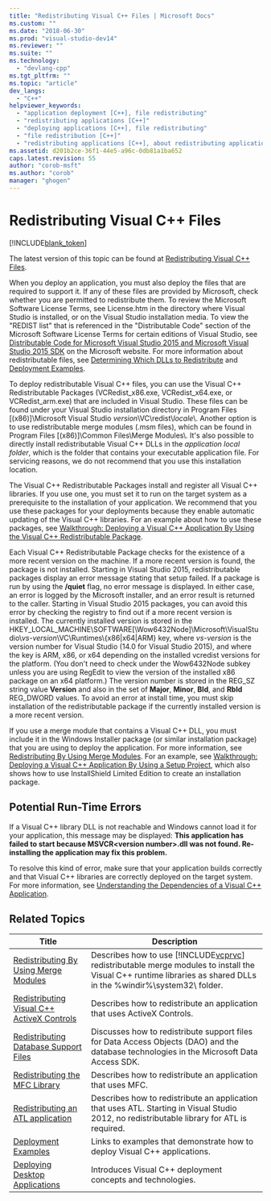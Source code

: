 ```yaml
---
title: "Redistributing Visual C++ Files | Microsoft Docs"
ms.custom: ""
ms.date: "2018-06-30"
ms.prod: "visual-studio-dev14"
ms.reviewer: ""
ms.suite: ""
ms.technology: 
  - "devlang-cpp"
ms.tgt_pltfrm: ""
ms.topic: "article"
dev_langs: 
  - "C++"
helpviewer_keywords: 
  - "application deployment [C++], file redistributing"
  - "redistributing applications [C++]"
  - "deploying applications [C++], file redistributing"
  - "file redistribution [C++]"
  - "redistributing applications [C++], about redistributing applications"
ms.assetid: d201b2ce-36f1-44e5-a96c-0db81a1ba652
caps.latest.revision: 55
author: "corob-msft"
ms.author: "corob"
manager: "ghogen"
---
```

# Redistributing Visual C++ Files
[!INCLUDE[blank_token](../includes/blank-token.md)]

The latest version of this topic can be found at [Redistributing Visual C++ Files](https://docs.microsoft.com/cpp/ide/redistributing-visual-cpp-files).  
  
  
When you deploy an application, you must also deploy the files that are required to support it. If any of these files are provided by Microsoft, check whether you are permitted to redistribute them. To review the Microsoft Software License Terms, see License.htm in the directory where Visual Studio is installed, or on the Visual Studio installation media. To view the "REDIST list" that is referenced in the "Distributable Code" section of the Microsoft Software License Terms for certain editions of Visual Studio, see [Distributable Code for Microsoft Visual Studio 2015 and Microsoft Visual Studio 2015 SDK](http://go.microsoft.com/fwlink/p/?LinkId=523763) on the Microsoft website. For more information about redistributable files, see [Determining Which DLLs to Redistribute](../ide/determining-which-dlls-to-redistribute.md) and [Deployment Examples](../ide/deployment-examples.md).  
  
 To deploy redistributable Visual C++ files, you can use the Visual C++ Redistributable Packages (VCRedist_x86.exe, VCRedist_x64.exe, or VCRedist_arm.exe) that are included in Visual Studio. These files can be found under your Visual Studio installation directory in Program Files [(x86)]\Microsoft Visual Studio *version*\VC\redist\\*locale*\\. Another option is to use redistributable merge modules (.msm files), which can be found in Program Files [(x86)]\Common Files\Merge Modules\\. It's also possible to directly install redistributable Visual C++ DLLs in the *application local folder*, which is the folder that contains your executable application file. For servicing reasons, we do not recommend that you use this installation location.  
  
 The Visual C++ Redistributable Packages install and register all Visual C++ libraries. If you use one, you must set it to run on the target system as a prerequisite to the installation of your application. We recommend that you use these packages for your deployments because they enable automatic updating of the Visual C++ libraries. For an example about how to use these packages, see [Walkthrough: Deploying a Visual C++ Application By Using the Visual C++ Redistributable Package](../ide/deploying-visual-cpp-application-by-using-the-vcpp-redistributable-package.md).  
  
 Each Visual C++ Redistributable Package checks for the existence of a more recent version on the machine. If a more recent version is found, the package is not installed. Starting in Visual Studio 2015, redistributable packages display an error message stating that setup failed. If a package is run by using the **/quiet** flag, no error message is displayed. In either case, an error is logged by the Microsoft installer, and an error result is returned to the caller.  Starting in Visual Studio 2015 packages, you can avoid this error by checking the registry to find out if a more recent version is installed. The currently installed version is stored in the HKEY_LOCAL_MACHINE\SOFTWARE[\Wow6432Node]\Microsoft\VisualStudio\\_vs-version_\VC\Runtimes\\{x86|x64|ARM} key, where _vs-version_ is the version number for Visual Studio (14.0 for Visual Studio 2015), and where the key is ARM, x86, or x64 depending on the installed vcredist versions for the platform. (You don't need to check under the Wow6432Node subkey unless you are using RegEdit to view the version of the installed x86 package on an x64 platform.) The version number is stored in the REG_SZ string value **Version** and also in the set of **Major**, **Minor**, **Bld**, and **Rbld** REG_DWORD values. To avoid an error at install time, you must skip installation of the redistributable package if the currently installed version is a more recent version.  
  
 If you use a merge module that contains a Visual C++ DLL, you must include it in the Windows Installer package (or similar installation package) that you are using to deploy the application. For more information, see [Redistributing By Using Merge Modules](../ide/redistributing-components-by-using-merge-modules.md). For an example, see [Walkthrough: Deploying a Visual C++ Application By Using a Setup Project](../ide/walkthrough-deploying-a-visual-cpp-application-by-using-a-setup-project.md), which also shows how to use InstallShield Limited Edition to create an installation package.  
  
## Potential Run-Time Errors  
 If a Visual C++ library DLL is not reachable and Windows cannot load it for your application, this message may be displayed: **This application has failed to start because MSVCR\<version number>.dll was not found. Re-installing the application may fix this problem.**  
  
 To resolve this kind of error, make sure that your application builds correctly and that Visual C++ libraries are correctly deployed on the target system. For more information, see [Understanding the Dependencies of a Visual C++ Application](../ide/understanding-the-dependencies-of-a-visual-cpp-application.md).  
  
## Related Topics  
  
|Title|Description|  
|-----------|-----------------|  
|[Redistributing By Using Merge Modules](../ide/redistributing-components-by-using-merge-modules.md)|Describes how to use [!INCLUDE[vcprvc](../includes/vcprvc-md.md)] redistributable merge modules to install the Visual C++ runtime libraries as shared DLLs in the %windir%\system32\ folder.|  
|[Redistributing Visual C++ ActiveX Controls](../ide/redistributing-visual-cpp-activex-controls.md)|Describes how to redistribute an application that uses ActiveX Controls.|  
|[Redistributing Database Support Files](../ide/redistributing-database-support-files.md)|Discusses how to redistribute support files for Data Access Objects (DAO) and the database technologies in the Microsoft Data Access SDK.|  
|[Redistributing the MFC Library](../ide/redistributing-the-mfc-library.md)|Describes how to redistribute an application that uses MFC.|  
|[Redistributing an ATL application](../ide/redistributing-an-atl-application.md)|Describes how to redistribute an application that uses ATL. Starting in Visual Studio 2012, no redistributable library for ATL is required.|  
|[Deployment Examples](../ide/deployment-examples.md)|Links to examples that demonstrate how to deploy Visual C++ applications.|  
|[Deploying Desktop Applications](../ide/deploying-native-desktop-applications-visual-cpp.md)|Introduces Visual C++ deployment concepts and technologies.|

